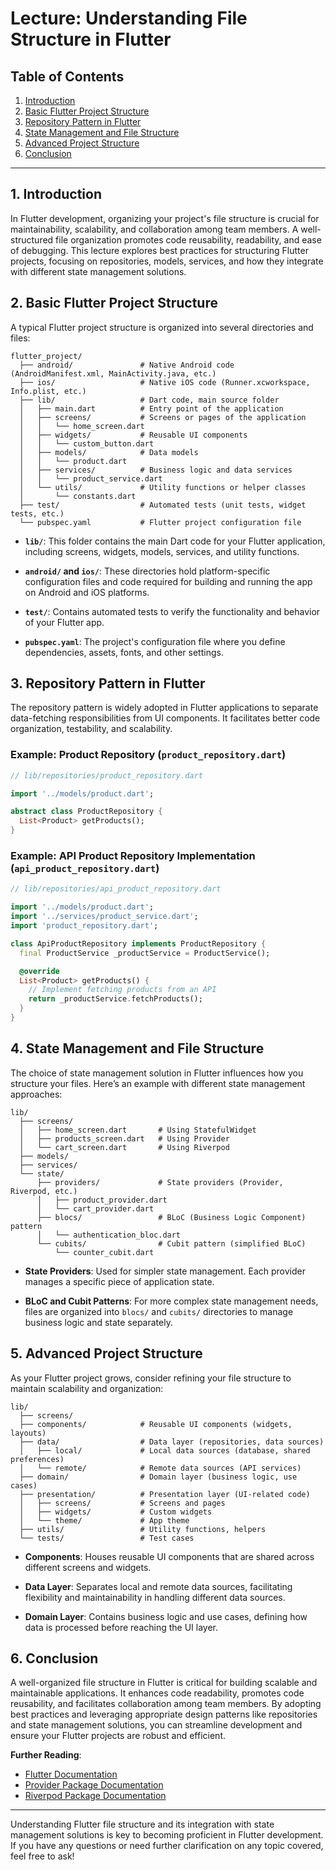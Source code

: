 # Lecture: Understanding File Structure in Flutter

## Table of Contents
1. [Introduction](#introduction)
2. [Basic Flutter Project Structure](#basic-flutter-project-structure)
3. [Repository Pattern in Flutter](#repository-pattern-in-flutter)
4. [State Management and File Structure](#state-management-and-file-structure)
5. [Advanced Project Structure](#advanced-project-structure)
6. [Conclusion](#conclusion)

---

## 1. Introduction <a name="introduction"></a>

In Flutter development, organizing your project's file structure is crucial for maintainability, scalability, and collaboration among team members. A well-structured file organization promotes code reusability, readability, and ease of debugging. This lecture explores best practices for structuring Flutter projects, focusing on repositories, models, services, and how they integrate with different state management solutions.

## 2. Basic Flutter Project Structure <a name="basic-flutter-project-structure"></a>

A typical Flutter project structure is organized into several directories and files:

```plaintext
flutter_project/
  ├── android/               # Native Android code (AndroidManifest.xml, MainActivity.java, etc.)
  ├── ios/                   # Native iOS code (Runner.xcworkspace, Info.plist, etc.)
  ├── lib/                   # Dart code, main source folder
  │   ├── main.dart          # Entry point of the application
  │   ├── screens/           # Screens or pages of the application
  │   │   └── home_screen.dart
  │   ├── widgets/           # Reusable UI components
  │   │   └── custom_button.dart
  │   ├── models/            # Data models
  │   │   └── product.dart
  │   ├── services/          # Business logic and data services
  │   │   └── product_service.dart
  │   └── utils/             # Utility functions or helper classes
  │       └── constants.dart
  ├── test/                  # Automated tests (unit tests, widget tests, etc.)
  └── pubspec.yaml           # Flutter project configuration file
```

- **`lib/`**: This folder contains the main Dart code for your Flutter application, including screens, widgets, models, services, and utility functions.
  
- **`android/` and `ios/`**: These directories hold platform-specific configuration files and code required for building and running the app on Android and iOS platforms.

- **`test/`**: Contains automated tests to verify the functionality and behavior of your Flutter app.

- **`pubspec.yaml`**: The project's configuration file where you define dependencies, assets, fonts, and other settings.

## 3. Repository Pattern in Flutter <a name="repository-pattern-in-flutter"></a>

The repository pattern is widely adopted in Flutter applications to separate data-fetching responsibilities from UI components. It facilitates better code organization, testability, and scalability.

### Example: Product Repository (`product_repository.dart`)

```dart
// lib/repositories/product_repository.dart

import '../models/product.dart';

abstract class ProductRepository {
  List<Product> getProducts();
}
```

### Example: API Product Repository Implementation (`api_product_repository.dart`)

```dart
// lib/repositories/api_product_repository.dart

import '../models/product.dart';
import '../services/product_service.dart';
import 'product_repository.dart';

class ApiProductRepository implements ProductRepository {
  final ProductService _productService = ProductService();

  @override
  List<Product> getProducts() {
    // Implement fetching products from an API
    return _productService.fetchProducts();
  }
}
```

## 4. State Management and File Structure <a name="state-management-and-file-structure"></a>

The choice of state management solution in Flutter influences how you structure your files. Here’s an example with different state management approaches:

```plaintext
lib/
  ├── screens/
  │   ├── home_screen.dart       # Using StatefulWidget
  │   ├── products_screen.dart   # Using Provider
  │   └── cart_screen.dart       # Using Riverpod
  ├── models/
  ├── services/
  └── state/
      ├── providers/             # State providers (Provider, Riverpod, etc.)
      │   ├── product_provider.dart
      │   └── cart_provider.dart
      ├── blocs/                 # BLoC (Business Logic Component) pattern
      │   └── authentication_bloc.dart
      └── cubits/                # Cubit pattern (simplified BLoC)
          └── counter_cubit.dart
```

- **State Providers**: Used for simpler state management. Each provider manages a specific piece of application state.

- **BLoC and Cubit Patterns**: For more complex state management needs, files are organized into `blocs/` and `cubits/` directories to manage business logic and state separately.

## 5. Advanced Project Structure <a name="advanced-project-structure"></a>

As your Flutter project grows, consider refining your file structure to maintain scalability and organization:

```plaintext
lib/
  ├── screens/
  ├── components/            # Reusable UI components (widgets, layouts)
  ├── data/                  # Data layer (repositories, data sources)
  │   ├── local/             # Local data sources (database, shared preferences)
  │   └── remote/            # Remote data sources (API services)
  ├── domain/                # Domain layer (business logic, use cases)
  ├── presentation/          # Presentation layer (UI-related code)
  │   ├── screens/           # Screens and pages
  │   ├── widgets/           # Custom widgets
  │   └── theme/             # App theme
  ├── utils/                 # Utility functions, helpers
  └── tests/                 # Test cases
```

- **Components**: Houses reusable UI components that are shared across different screens and widgets.

- **Data Layer**: Separates local and remote data sources, facilitating flexibility and maintainability in handling different data sources.

- **Domain Layer**: Contains business logic and use cases, defining how data is processed before reaching the UI layer.

## 6. Conclusion <a name="conclusion"></a>

A well-organized file structure in Flutter is critical for building scalable and maintainable applications. It enhances code readability, promotes code reusability, and facilitates collaboration among team members. By adopting best practices and leveraging appropriate design patterns like repositories and state management solutions, you can streamline development and ensure your Flutter projects are robust and efficient.

**Further Reading**:
- [Flutter Documentation](https://flutter.dev/docs)
- [Provider Package Documentation](https://pub.dev/packages/provider)
- [Riverpod Package Documentation](https://pub.dev/packages/riverpod)

---

Understanding Flutter file structure and its integration with state management solutions is key to becoming proficient in Flutter development. If you have any questions or need further clarification on any topic covered, feel free to ask!
